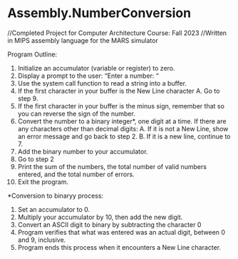 # Assembly.NumberConversion
//Completed Project for Computer Architecture Course: Fall 2023
//Written in MIPS assembly language for the MARS simulator

Program Outline:
1. Initialize an accumulator (variable or register) to zero.
2. Display a prompt to the user: “Enter a number: “
3. Use the system call function to read a string into a buffer.
4. If the first character in your buffer is the New Line character
A. Go to step 9.
5. If the first character in your buffer is the minus sign, remember that so you can reverse the sign
of the number.
6. Convert the number to a binary integer*, one digit at a time. If there are any characters other
than decimal digits:
A. If it is not a New Line, show an error message and go back to step 2.
B. If it is a new line, continue to 7.
7. Add the binary number to your accumulator.
8. Go to step 2
9. Print the sum of the numbers, the total number of valid numbers entered, and the total number
of errors.
10. Exit the program.

*Conversion to binaryy process:
1. Set an accumulator to 0. 
2. Multiply your accumulator by 10, then add the new digit. 
3. Convert an ASCII digit to binary by subtracting the character 0
4. Program verifies that what was entered was an actual digit, between 0 and 9, inclusive.
5. Program ends this process when it encounters a New Line character.
